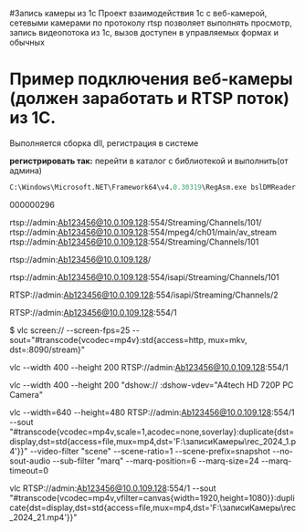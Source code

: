 #Запись камеры из 1с
Проект взаимодействия 1с с веб-камерой, сетевыми камерами по протоколу rtsp
позволяет выполнять просмотр, запись видеопотока из 1с, вызов доступен в управляемых формах и обычных 

# **Пример подключения веб-камеры (должен заработать и RTSP поток) из 1С.**
Выполняется сборка dll, регистрация в системе

__регистрировать так:__
перейти в каталог с библиотекой и выполнить(от админа)
```ps
C:\Windows\Microsoft.NET\Framework64\v4.0.30319\RegAsm.exe bslDMReader.dll /codebase
```
000000296



 rtsp://admin:Ab123456@10.0.109.128:554/Streaming/Channels/101/
 rtsp://admin:Ab123456@10.0.109.128:554/mpeg4/ch01/main/av_stream
 rtsp://admin:Ab123456@10.0.109.128:554/Streaming/Channels/101



rtsp://admin:Ab123456@10.0.109.128/

rtsp://admin:Ab123456@10.0.109.128:554/isapi/Streaming/Channels/101


RTSP://admin:Ab123456@10.0.109.128:554/isapi/Streaming/Channels/2


RTSP://admin:Ab123456@10.0.109.128:554/1

 $ vlc screen:// --screen-fps=25 --sout="#transcode{vcodec=mp4v}:std{access=http, mux=mkv, dst=:8090/stream}"

vlc --width 400 --height 200 RTSP://admin:Ab123456@10.0.109.128:554/1 

vlc --width 400 --height 200 "dshow:// :dshow-vdev="A4tech HD 720P PC Camera"

vlc --width=640 --height=480 RTSP://admin:Ab123456@10.0.109.128:554/1  --sout "#transcode{vcodec=mp4v,scale=1,acodec=none,soverlay}:duplicate{dst=display,dst=std{access=file,mux=mp4,dst='F:\\записиКамеры\\rec_2024_1.p4'}}" 
--video-filter "scene" --scene-ratio=1 --scene-prefix=snapshot --no-sout-audio --sub-filter "marq" --marq-position=6 --marq-size=24 --marq-timeout=0


vlc RTSP://admin:Ab123456@10.0.109.128:554/1  --sout "#transcode{vcodec=mp4v,vfilter=canvas{width=1920,height=1080}}:duplicate{dst=display,dst=std{access=file,mux=mp4,dst='F:\\записиКамеры\\rec_2024_21.mp4'}}" 
